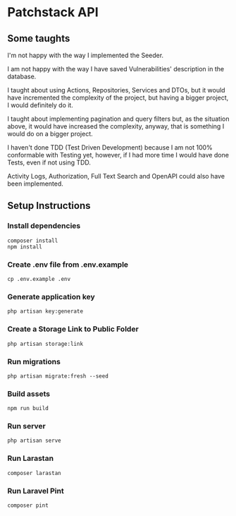 # Patchstack API

## Some taughts
I'm not happy with the way I implemented the Seeder.

I am not happy with the way I have saved Vulnerabilities' description in the database.

I taught about using Actions, Repositories, Services and DTOs, but it would have incremented the complexity of the project, but having a bigger project, I would definitely do it.

I taught about implementing pagination and query filters but, as the situation above, it would have increased the complexity, anyway, that is something I would do on a bigger project.

I haven't done TDD (Test Driven Development) because I am not 100% conformable with Testing yet, however, if I had more time I would have done Tests, even if not using TDD.

Activity Logs, Authorization, Full Text Search and OpenAPI could also have been implemented.

## Setup Instructions

### Install dependencies
```
composer install
npm install
```

### Create .env file from .env.example
```
cp .env.example .env
```

### Generate application key
```
php artisan key:generate
```

### Create a Storage Link to Public Folder
```
php artisan storage:link
```

### Run migrations
```
php artisan migrate:fresh --seed
```

### Build assets
```
npm run build
```

### Run server
```
php artisan serve
```

### Run Larastan
```
composer larastan
```

### Run Laravel Pint
```
composer pint
```
